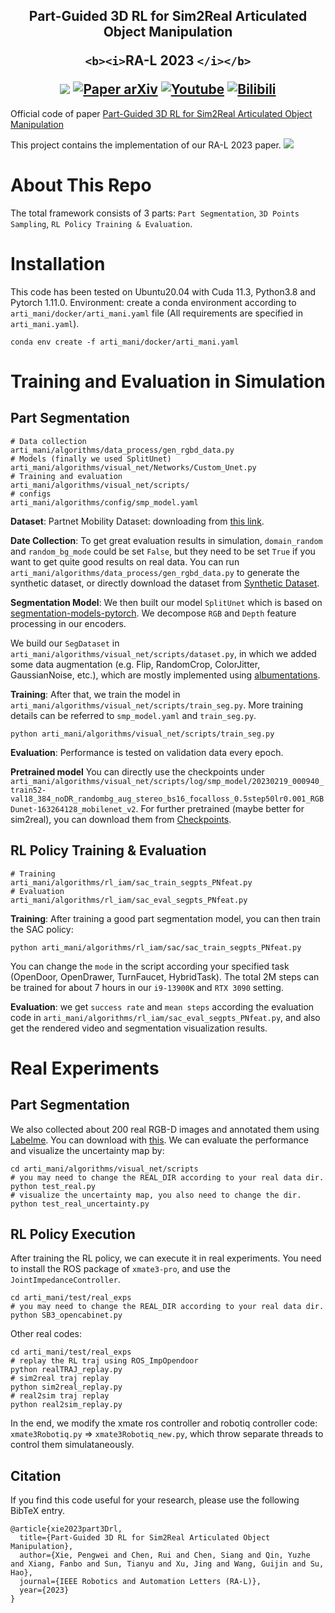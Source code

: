 <h2 align="center">
  <b>Part-Guided 3D RL for Sim2Real Articulated Object Manipulation</b>

`<b><i>`RA-L 2023 `</i></b>`

<div align="center">
    <a href="https://ieeexplore.ieee.org/abstract/document/10242361/" target="_blank">
    <img src="https://img.shields.io/badge/ieee-%2300629B.svg?&style=for-the-badge&logo=ieee&logoColor=white"></a>
    <a href="https://arxiv.org/pdf/2404.17302" target="_blank">
    <img src="https://img.shields.io/badge/arxiv-%23B31B1B.svg?&style=for-the-badge&logo=arxiv&logoColor=white" alt="Paper arXiv"></a>
    <a href="https://www.youtube.com/watch?v=b8KvOjlGNJs" target="_blank">
    <img src="https://img.shields.io/badge/youtube-%23FF0000.svg?&style=for-the-badge&logo=youtube&logoColor=white" alt="Youtube"/></a>
    <a href="https://www.bilibili.com/video/BV1aH4y1H7aQ/" target="_blank">
    <img src="https://img.shields.io/badge/bilibili-%2300A1D6.svg?&style=for-the-badge&logo=bilibili&logoColor=white" alt="Bilibili"/></a>
</div>
</h2>

Official code of paper [Part-Guided 3D RL for Sim2Real Articulated Object Manipulation](https://ieeexplore.ieee.org/abstract/document/10242361/)

This project contains the implementation of our RA-L 2023 paper.
![](./img/Framework.png)

# About This Repo

The total framework consists of 3 parts: `Part Segmentation`, `3D Points Sampling`, `RL Policy Training & Evaluation`.

# Installation

This code has been tested on Ubuntu20.04 with Cuda 11.3, Python3.8 and Pytorch 1.11.0.
Environment: create a conda environment according to `arti_mani/docker/arti_mani.yaml` file (All requirements are specified in `arti_mani.yaml`).

```shell
conda env create -f arti_mani/docker/arti_mani.yaml 
```


# Training and Evaluation in Simulation

## Part Segmentation

```shell
# Data collection 
arti_mani/algorithms/data_process/gen_rgbd_data.py
# Models (finally we used SplitUnet) 
arti_mani/algorithms/visual_net/Networks/Custom_Unet.py
# Training and evaluation
arti_mani/algorithms/visual_net/scripts/
# configs
arti_mani/algorithms/config/smp_model.yaml
```

**Dataset**: Partnet Mobility Dataset: downloading from [this link](https://drive.google.com/file/d/1BdTjw70BSFVnWqxkZuQigyDM58TDffkK/view?usp=sharing).

**Date Collection**: To get great evaluation results in simulation, `domain_random` and `random_bg_mode` could be set `False`, but they need to be set `True` if you want to get quite good results on real data.
You can run `arti_mani/algorithms/data_process/gen_rgbd_data.py` to generate the synthetic dataset, or directly download the dataset from [Synthetic Dataset](https://drive.google.com/drive/folders/1cwuDE-V-XqhWLrn-67ABL5ZbhgWkZPQJ?usp=sharing).

**Segmentation Model**: We then built our model `SplitUnet` which is based on [segmentation-models-pytorch](https://github.com/qubvel/segmentation_models.pytorch.git). We decompose `RGB` and `Depth` feature processing in our encoders.

We build our `SegDataset` in `arti_mani/algorithms/visual_net/scripts/dataset.py`, in which we added some data augmentation (e.g. Flip, RandomCrop, ColorJitter, GaussianNoise, etc.), which are mostly implemented using [albumentations](https://github.com/albumentations-team/albumentations).

**Training**: After that, we train the model in `arti_mani/algorithms/visual_net/scripts/train_seg.py`. More training details can be referred to `smp_model.yaml` and `train_seg.py`.

```
python arti_mani/algorithms/visual_net/scripts/train_seg.py
```

**Evaluation**: Performance is tested on validation data every epoch.

**Pretrained model**
You can directly use the checkpoints under `arti_mani/algorithms/visual_net/scripts/log/smp_model/20230219_000940_train52-val18_384_noDR_randombg_aug_stereo_bs16_focalloss_0.5step50lr0.001_RGBDunet-163264128_mobilenet_v2`. For further pretrained (maybe better for sim2real), you can download them from [Checkpoints](https://drive.google.com/drive/folders/1u0x83IBVZl-z1Fwlx2Fv1zgaDzl11lhB?usp=sharing).

## RL Policy Training & Evaluation

```angular2html
# Training
arti_mani/algorithms/rl_iam/sac_train_segpts_PNfeat.py
# Evaluation
arti_mani/algorithms/rl_iam/sac_eval_segpts_PNfeat.py
```

**Training**: After training a good part segmentation model, you can then train the SAC policy:

```shell
python arti_mani/algorithms/rl_iam/sac/sac_train_segpts_PNfeat.py
```

You can change the `mode` in the script according your specified task (OpenDoor, OpenDrawer, TurnFaucet, HybridTask). The total 2M steps can be trained for about 7 hours in our `i9-13900K` and `RTX 3090` setting.

**Evaluation**: we get `success rate` and `mean steps` according the evaluation code in `arti_mani/algorithms/rl_iam/sac_eval_segpts_PNfeat.py`, and also get the rendered video and segmentation visualization results.

# Real Experiments

## Part Segmentation

We also collected about 200 real RGB-D images and annotated them using [Labelme](https://github.com/wkentaro/labelme). You can download with [this](https://drive.google.com/file/d/1hr7wXvbDDtOoAH77zdunE4rSLm7cxLum/view?usp=sharing). We can evaluate the performance and visualize the uncertainty map by:

```shell
cd arti_mani/algorithms/visual_net/scripts
# you may need to change the REAL_DIR according to your real data dir. 
python test_real.py  
# visualize the uncertainty map, you also need to change the dir.
python test_real_uncertainty.py  
```

## RL Policy Execution

After training the RL policy, we can execute it in real experiments. You need to install the ROS package of `xmate3-pro`, and use the `JointImpedanceController`.

```shell
cd arti_mani/test/real_exps
# you may need to change the REAL_DIR according to your real data dir. 
python SB3_opencabinet.py
```

Other real codes:

```shell
cd arti_mani/test/real_exps
# replay the RL traj using ROS_ImpOpendoor
python realTRAJ_replay.py
# sim2real traj replay
python sim2real_replay.py
# real2sim traj replay
python real2sim_replay.py
```

In the end, we modify the xmate ros controller and robotiq controller code: `xmate3Robotiq.py` => `xmate3Robotiq_new.py`, which throw separate threads to control them simulataneously.

## Citation

If you find this code useful for your research, please use the following BibTeX entry.

```
@article{xie2023part3Drl,
  title={Part-Guided 3D RL for Sim2Real Articulated Object Manipulation},
  author={Xie, Pengwei and Chen, Rui and Chen, Siang and Qin, Yuzhe and Xiang, Fanbo and Sun, Tianyu and Xu, Jing and Wang, Guijin and Su, Hao},
  journal={IEEE Robotics and Automation Letters (RA-L)}, 
  year={2023}
}
```
